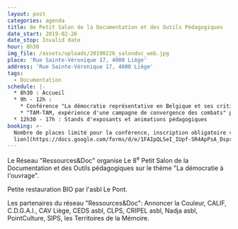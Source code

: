 ```yaml
---
layout: post
categories: agenda
title: 8e Petit Salon de la Documentation et des Outils Pédagogiques
date_start: 2019-02-26
date_stop: Invalid date
hour: 8h30
img_file: /assets/uploads/20190226_salondoc_web.jpg
place: 'Rue Sainte-Véronique 17, 4000 Liège'
address: 'Rue Sainte-Véronique 17, 4000 Liège'
tags:
  - Documentation
schedule: |-
  * 8h30 : Accueil
  * 9h - 12h : 
    * Conférence "La démocratie représentative en Belgique et ses critiques actuelles" par Jean Faniel, Directeur du CRISP
    * "TAM-TAM, expérience d'une campagne de convergence des combats" par Brieuc Wathelet, Coordinateur et Porte-parole de la campagne TAM-TAM
  * 12h30 - 17h : Stands d'exposants et animations pédagogiques
booking: >-
  Nombre de places limité pour la conférence, inscription obligatoire via [ce
  lien](https://docs.google.com/forms/d/e/1FAIpQLSeI_IUpf-SR4ApPsA_Dsprk1dHazI91_A3WXlmy3H65GigDTw/viewform)
---
```

Le Réseau "Ressources&Doc" organise Le 8<sup>e</sup> Petit Salon de la Documentation et des Outils pédagogiques sur le thème "La démocratie à l'ouvrage".

Petite restauration BIO par l'asbl Le Pont.

Les partenaires du réseau "Ressources&Doc": Annoncer la Couleur, CALIF, C.D.G.A.I., CAV Liège, CEDS asbl, CLPS, CRIPEL asbl, Nadja asbl, PointCulture, SIPS, les Territoires de la Mémoire.

